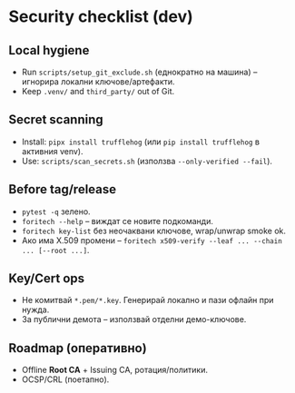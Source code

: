 # Security checklist (dev)

## Local hygiene
- Run `scripts/setup_git_exclude.sh` (еднократно на машина) – игнорира локални ключове/артефакти.
- Keep `.venv/` and `third_party/` out of Git.

## Secret scanning
- Install: `pipx install trufflehog` (или `pip install trufflehog` в активния venv).
- Use: `scripts/scan_secrets.sh` (използва `--only-verified --fail`).

## Before tag/release
- `pytest -q` зелено.
- `foritech --help` – виждат се новите подкоманди.
- `foritech key-list` без неочаквани ключове, wrap/unwrap smoke ok.
- Ако има X.509 промени – `foritech x509-verify --leaf ... --chain ... [--root ...]`.

## Key/Cert ops
- Не комитвай `*.pem/*.key`. Генерирай локално и пази офлайн при нужда.
- За публични демота – използвай отделни демо-ключове.

## Roadmap (оперативно)
- Offline **Root CA** + Issuing CA, ротация/политики.
- OCSP/CRL (поетапно).
